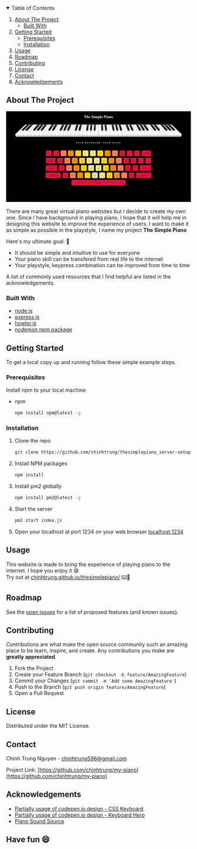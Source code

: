 <!-- This is taken from the template https://github.com/othneildrew/Best-README-Template  -->

<!--
*** Thanks for checking out the Best-README-Template. If you have a suggestion
*** that would make this better, please fork the repo and create a pull request
*** or simply open an issue with the tag "enhancement".
*** Thanks again! Now go create something AMAZING! :D
-->



<!-- PROJECT SHIELDS -->
<!--
*** I'm using markdown "reference style" links for readability.
*** Reference links are enclosed in brackets [ ] instead of parentheses ( ).
*** See the bottom of this document for the declaration of the reference variables
*** for contributors-url, forks-url, etc. This is an optional, concise syntax you may use.
*** https://www.markdownguide.org/basic-syntax/#reference-style-links
-->

<!-- TABLE OF CONTENTS -->
<details open="open">
  <summary>Table of Contents</summary>
  <ol>
    <li>
      <a href="#about-the-project">About The Project</a>
      <ul>
        <li><a href="#built-with">Built With</a></li>
      </ul>
    </li>
    <li>
      <a href="#getting-started">Getting Started</a>
      <ul>
        <li><a href="#prerequisites">Prerequisites</a></li>
        <li><a href="#installation">Installation</a></li>
      </ul>
    </li>
    <li><a href="#usage">Usage</a></li>
    <li><a href="#roadmap">Roadmap</a></li>
    <li><a href="#contributing">Contributing</a></li>
    <li><a href="#license">License</a></li>
    <li><a href="#contact">Contact</a></li>
    <li><a href="#acknowledgements">Acknowledgements</a></li>
  </ol>
</details>



<!-- ABOUT THE PROJECT -->
## About The Project

![alt text](https://github.com/chinhtrung/my-piano/blob/master/public/src/picture/web_screenshot.PNG)

There are many great virtual piano websites but I decide to create my own one. Since I have background in playing piano, I hope that it will help me in designing this website to improve the experience of users. I want to make it as simple as possible in the playstyle, I name my project <strong> The Simple Piano </strong>

Here's my ultimate goal: 🎹
* It should be simple and intuitive to use for everyone
* Your piano skill can be transfered from real life to the internet
* Your playstyle, keypress combination can be improved from time to time

A list of commonly used resources that I find helpful are listed in the acknowledgements.

### Built With

* [node.js](https://nodejs.org/en/)
* [express.js](https://expressjs.com/)
* [howler.js](https://howlerjs.com/)
* [nodemon npm package](https://www.npmjs.com/package/nodemon)


<!-- GETTING STARTED -->
## Getting Started

To get a local copy up and running follow these simple example steps.

### Prerequisites

Install npm to your local machine
* npm
  ```sh
  npm install npm@latest -g
  ```

### Installation

1. Clone the repo
   ```sh
   git clone https://github.com/chinhtrung/thesimplepiano_server-setup.git
   ```
2. Install NPM packages
   ```sh
   npm install
   ```
3. Install pm2 globally
   ```sh
   npm install pm2@latest -g
   ```
4. Start the server
   ```sh
   pm2 start index.js
   ```
5. Open your localhost at port 1234 on your web browser [localhost:1234](http://localhost:1234/)



<!-- USAGE EXAMPLES -->
## Usage

This website is made to bring the experience of playing piano to the internet. I hope you enjoy it 😄  
Try out at [chinhtrung.github.io/thesimplepiano/](https://chinhtrung.github.io/thesimplepiano/) ⌨️🎹

<!-- _For more examples, please refer to the [Documentation](https://example.com)_ -->



<!-- ROADMAP -->
## Roadmap

See the [open issues](https://github.com/chinhtrung/my-piano/issues) for a list of proposed features (and known issues).



<!-- CONTRIBUTING -->
## Contributing

Contributions are what make the open source community such an amazing place to be learn, inspire, and create. Any contributions you make are **greatly appreciated**.

1. Fork the Project
2. Create your Feature Branch (`git checkout -b feature/AmazingFeature`)
3. Commit your Changes (`git commit -m 'Add some AmazingFeature'`)
4. Push to the Branch (`git push origin feature/AmazingFeature`)
5. Open a Pull Request



<!-- LICENSE -->
## License

Distributed under the MIT License.

<!-- CONTACT -->
## Contact

Chinh Trung Nguyen - chinhtrung596@gmail.com

Project Link: [https://github.com/chinhtrung/my-piano](https://github.com/chinhtrung/my-piano)



<!-- ACKNOWLEDGEMENTS -->
## Acknowledgements
* [Partially usage of codepen.io design - CSS Keyboard](https://codepen.io/amit_sheen/pen/gOmXoVO)
* [Partially usage of codepen.io design - Keyboard Hero](https://codepen.io/evilpaper/pen/dyyZjLQ)
* [Piano Sound Source](http://theremin.music.uiowa.edu/MISpiano.html#)

## Have fun :smile:
